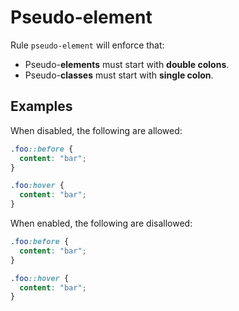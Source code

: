 # Pseudo-element

Rule `pseudo-element` will enforce that:

* Pseudo-**elements** must start with **double colons**.
* Pseudo-**classes** must start with **single colon**.

## Examples

When disabled, the following are allowed:

```scss
.foo::before {
  content: "bar";
}

.foo:hover {
  content: "bar";
}
```

When enabled, the following are disallowed:

```scss
.foo:before {
  content: "bar";
}

.foo::hover {
  content: "bar";
}
```
